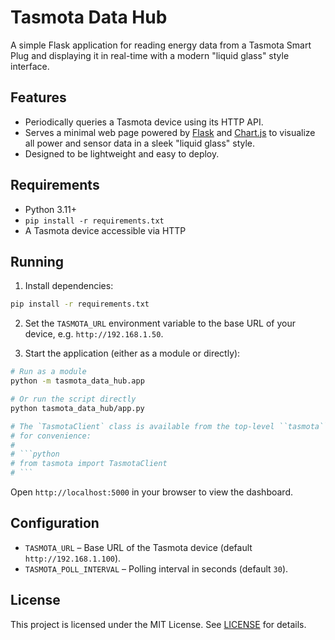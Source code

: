 # Tasmota Data Hub

A simple Flask application for reading energy data from a Tasmota Smart Plug and displaying it in real-time with a modern "liquid glass" style interface.

## Features

- Periodically queries a Tasmota device using its HTTP API.
- Serves a minimal web page powered by [Flask](https://flask.palletsprojects.com/) and [Chart.js](https://www.chartjs.org/) to visualize all power and sensor data in a sleek "liquid glass" style.
- Designed to be lightweight and easy to deploy.

## Requirements

- Python 3.11+
- `pip install -r requirements.txt`
- A Tasmota device accessible via HTTP

## Running

1. Install dependencies:

```bash
pip install -r requirements.txt
```

2. Set the `TASMOTA_URL` environment variable to the base URL of your device, e.g. `http://192.168.1.50`.

3. Start the application (either as a module or directly):

```bash
# Run as a module
python -m tasmota_data_hub.app

# Or run the script directly
python tasmota_data_hub/app.py

# The `TasmotaClient` class is available from the top-level ``tasmota`` module
# for convenience:
#
# ```python
# from tasmota import TasmotaClient
# ```
```

Open `http://localhost:5000` in your browser to view the dashboard.

## Configuration

- `TASMOTA_URL` – Base URL of the Tasmota device (default `http://192.168.1.100`).
- `TASMOTA_POLL_INTERVAL` – Polling interval in seconds (default `30`).

## License

This project is licensed under the MIT License. See [LICENSE](LICENSE) for details.
